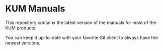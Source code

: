 # KUM Manuals

This repository contains the latest version of the manuals for most of the KUM products.

You can keep it up-to-date with your favorite Git client to always have the newest versions.

